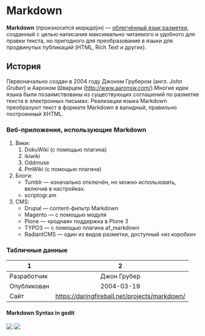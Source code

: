 # Markdown
**Markdown** (произносится *маркда́ун*) — [облегчённый язык разметки](https://ru.wikipedia.org/wiki/%D0%AF%D0%B7%D1%8B%D0%BA_%D1%80%D0%B0%D0%B7%D0%BC%D0%B5%D1%82%D0%BA%D0%B8#%D0%9E%D0%B1%D0%BB%D0%B5%D0%B3%D1%87%D1%91%D0%BD%D0%BD%D1%8B%D0%B5_%D1%8F%D0%B7%D1%8B%D0%BA%D0%B8_%D1%80%D0%B0%D0%B7%D0%BC%D0%B5%D1%82%D0%BA%D0%B8), созданный с целью написания максимально читаемого и удобного для правки текста, но пригодного для преобразования в языки для продвинутых публикаций (HTML, Rich Text и других).
## История
Первоначально создан в 2004 году Джоном Грубером (англ. *John Gruber*) и Аароном Шварцем (<http://www.aaronsw.com/>).Многие идеи языка были позаимствованы из существующих соглашений по разметке текста в электронных письмах. Реализации языка Markdown преобразуют текст в формате Markdown в валидный, правильно построенный XHTML.
###  Веб-приложения, использующие Markdown
1. Вики:
    1. DokuWiki (с помощью плагина)
    2. ikiwiki
    3. Oddmuse
    4. PmWiki (с помощью плагина)
2. Блоги:
    + Tumblr — изначально отключён, но можно использовать, включив в настройках.
    + scriptogr.am
3. CMS:
    + Drupal — content-фильтр Markdown
    + Magento — с помощью модуля
    + Plone — «родная» поддержка в Plone 3
    + TYPO3 — с помощью плагина af_markdown
    + RadiantCMS — один из видов разметки, доступный «из коробки»
### Табличные данные
1|2
---|:---:
Разработчик|Джон Грубер
Опубликован|2004-03-19
Сайт|<https://daringfireball.net/projects/markdown/>
#### Markdown Syntax in gedit
![](https://upload.wikimedia.org/wikipedia/commons/thumb/9/94/Markdown_Syntax_in_gedit.png/1024px-Markdown_Syntax_in_gedit.png)
![](https://web.telegram.org/#/im?p=u455374825_17586342033491800284)
